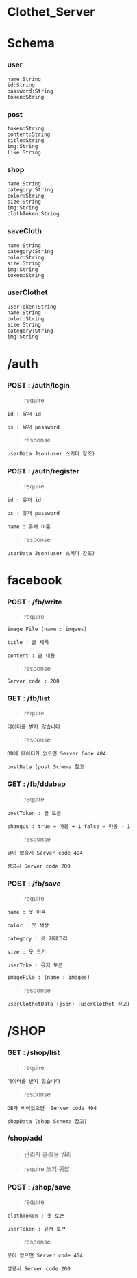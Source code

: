 # Clothet_Server

# Schema 

### user

    name:String
    id:String
    password:String
    token:String

### post

    token:String
    content:String
    title:String
    img:String
    like:String
    
### shop

    name:String
    category:String
    color:String
    size:String
    img:String
    clothToken:String
    
### saveCloth

    name:String
    category:String
    color:String
    size:String
    img:String
    token:String

### userClothet

    userToken:String
    name:String
    color:String
    size:String
    category:String
    img:String

# /auth

### POST : /auth/login

> require

    id : 유저 id
    
    ps : 유저 password
    
> response

    userData Json(user 스키마 참조)
    
### POST : /auth/register

> require

    id : 유저 id
    
    ps : 유저 password
    
    name : 유저 이름
    
> response

    userData Json(user 스키마 참조)
    
# facebook

### POST : /fb/write

> require

    image File (name : imgaes)
    
    title : 글 제목
    
    content : 글 내용
    
> response

    Server code : 200
    
### GET : /fb/list

> require
    
    데이터를 받지 않습니다

> response

    DB에 데이터가 없으면 Server Code 404
    
    postData (post Schema 참고

### GET : /fb/ddabap

> require
    
    postToken : 글 토큰
    
    shangus : true = 따봉 + 1 false = 따봉 - 1
    
> response
    
    글이 없을시 Server code 404
    
    성공시 Server code 200

### POST : /fb/save

> require 
    
    name : 옷 이름
    
    color : 옷 색상
    
    category : 옷 카테고리
    
    size : 옷 크기
    
    userToke : 유저 토큰
    
    imageFile : (name : images)
    
> response    
    
    userClothetData (json) (userClothet 참고) 
    

# /SHOP

### GET : /shop/list

> require 
    
    데이터를 받지 않습니다
    
> response

    DB가 비어있으면  Server code 404
    
    shopData (shop Schema 참고)

### /shop/add

> 관리자 클라용 쿼리

 
> require
    쓰기 귀찮
    
### POST : /shop/save

> require

    clothToken : 옷 토큰
    
    userToken : 유저 토큰
    
> response

    옷이 없으면 Server code 404
    
    성공시 Server code 200